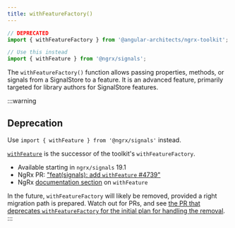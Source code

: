```yaml
---
title: withFeatureFactory()
---
```


```typescript
// DEPRECATED
import { withFeatureFactory } from '@angular-architects/ngrx-toolkit';

// Use this instead
import { withFeature } from '@ngrx/signals';
```

The `withFeatureFactory()` function allows passing properties, methods, or signals from a SignalStore to a feature. It is an advanced feature, primarily targeted for library authors for SignalStore features.

:::warning

## Deprecation

Use `import { withFeature } from '@ngrx/signals'` instead.

[`withFeature`](https://ngrx.io/guide/signals/signal-store/custom-store-features#connecting-a-custom-feature-with-the-store) is the successor of the toolkit's `withFeatureFactory`.

- Available starting in `ngrx/signals` 19.1
- NgRx PR: ["feat(signals): add `withFeature` #4739"](https://github.com/ngrx/platform/pull/4739)
- NgRx [documentation section](https://ngrx.io/guide/signals/signal-store/custom-store-features#connecting-a-custom-feature-with-the-store) on `withFeature`

In the future, `withFeatureFactory` will likely be removed, provided a right migration path is prepared. Watch out for PRs, and see [the PR that deprecates `withFeatureFactory` for the initial plan for handling the removal](https://github.com/angular-architects/ngrx-toolkit/pull/167#pullrequestreview-2735443379).
:::
